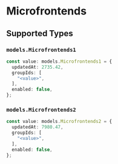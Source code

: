 # Microfrontends


## Supported Types

### `models.Microfrontends1`

```typescript
const value: models.Microfrontends1 = {
  updatedAt: 2735.42,
  groupIds: [
    "<value>",
  ],
  enabled: false,
};
```

### `models.Microfrontends2`

```typescript
const value: models.Microfrontends2 = {
  updatedAt: 7980.47,
  groupIds: [
    "<value>",
  ],
  enabled: false,
};
```

